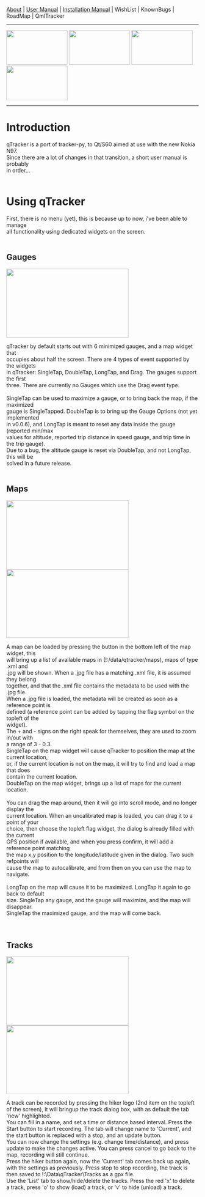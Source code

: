[About](http://code.google.com/p/qtracker/wiki/qTracker) |
[User Manual](http://code.google.com/p/qtracker/wiki/UserManual) |
[Installation Manual](http://code.google.com/p/qtracker/wiki/InstallManual) |
WishList | KnownBugs | RoadMap | QmlTracker

---

<img src='http://qtracker.googlecode.com/svn/wiki/images/Scr000041.jpg' height='90' border='0' width='160' />
<img src='http://qtracker.googlecode.com/svn/wiki/images/Scr000048.jpg' height='90' border='0' width='160' />
<img src='http://qtracker.googlecode.com/svn/wiki/images/Scr000053.jpg' height='90' border='0' width='160' />
<img src='http://qtracker.googlecode.com/svn/wiki/images/Scr000054.jpg' height='90' border='0' width='160' /><br>
<hr />

<h1>Introduction</h1>

qTracker is a port of tracker-py, to Qt/S60 aimed at use with the new Nokia N97.<br>
Since there are a lot of changes in that transition, a short user manual is probably<br>
in order...<br>
<br>
<h1>Using qTracker</h1>

First, there is no menu (yet), this is because up to now, i've been able to manage<br>
all functionality using dedicated widgets on the screen.<br>
<br>
<h2>Gauges</h2>
<img src='http://qtracker.googlecode.com/svn/wiki/images/Scr000041.jpg' height='180' border='0' width='320' />

qTracker by default starts out with 6 minimized gauges, and a map widget that<br>
occupies about half the screen. There are 4 types of event supported by the widgets<br>
in qTracker: SingleTap, DoubleTap, LongTap, and Drag. The gauges support the first<br>
three. There are currently no Gauges which use the Drag event type.<br>
<br>
SingleTap can be used to maximize a gauge, or to bring back the map, if the maximized<br>
gauge is SingleTapped. DoubleTap is to bring up the Gauge Options (not yet implemented<br>
in v0.0.6), and LongTap is meant to reset any data inside the gauge (reported min/max<br>
values for altitude, reported trip distance in speed gauge, and trip time in the trip gauge).<br>
Due to a bug, the altitude gauge is reset via DoubleTap, and not LongTap, this will be<br>
solved in a future release.<br>
<br>
<h2>Maps</h2>

<img src='http://qtracker.googlecode.com/svn/wiki/images/Scr000038.jpg' height='180' border='0' width='320' />
<img src='http://qtracker.googlecode.com/svn/wiki/images/Scr000048.jpg' height='180' border='0' width='320' />

A map can be loaded by pressing the button in the bottom left of the map widget, this<br>
will bring up a list of available maps in (!:/data/qtracker/maps), maps of type .xml and<br>
.jpg will be shown. When a .jpg file has a matching .xml file, it is assumed they belong<br>
together, and that the .xml file contains the metadata to be used with the .jpg file.<br>
When a .jpg file is loaded, the metadata will be created as soon as a reference point is<br>
defined (a reference point can be added by tapping the flag symbol on the topleft of the<br>
widget).<br>
The + and - signs on the right speak for themselves, they are used to zoom in/out with<br>
a range of 3 - 0.3.<br>
SingleTap on the map widget will cause qTracker to position the map at the current location,<br>
or, if the current location is not on the map, it will try to find and load a map that does<br>
contain the current location.<br>
DoubleTap on the map widget, brings up a list of maps for the current location.<br>
<br>
You can drag the map around, then it will go into scroll mode, and no longer display the<br>
current location. When an uncalibrated map is loaded, you can drag it to a point of your<br>
choice, then choose the topleft flag widget, the dialog is already filled with the current<br>
GPS position if available, and when you press confirm, it will add a reference point matching<br>
the map x,y position to the longitude/latitude given in the dialog. Two such refpoints will<br>
cause the map to autocalibrate, and from then on you can use the map to navigate.<br>
<br>
LongTap on the map will cause it to be maximized. LongTap it again to go back to default<br>
size. SingleTap any gauge, and the gauge will maximize, and the map will disappear.<br>
SingleTap the maximized gauge, and the map will come back.<br>
<br>
<br>
<h2>Tracks</h2>
<img src='http://qtracker.googlecode.com/svn/wiki/images/Scr000053.jpg' height='180' border='0' width='320' />
<img src='http://qtracker.googlecode.com/svn/wiki/images/Scr000054.jpg' height='180' border='0' width='320' /><br>

A track can be recorded by pressing the hiker logo (2nd item on the topleft of the screen), it will bringup the track dialog box, with as default the tab 'new' highlighted.<br>
You can fill in a name, and set a time or distance based interval. Press the Start button to start recording. The tab will change name to 'Current', and the start button is replaced with a stop, and an update button.<br>
You can now change the settings (e.g. change time/distance), and press update to make the changes active. You can press cancel to go back to the map, recording will still continue.<br>
Press the hiker button again, now the 'Current' tab comes back up again, with the settings as previously. Press stop to stop recording, the track is then saved to !:\Data\qTracker\Tracks as a gpx file.<br>
Use the 'List' tab to show/hide/delete the tracks. Press the red 'x' to delete a track, press 'o' to show (load) a track, or 'v' to hide (unload) a track.